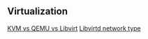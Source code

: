 Virtualization
------

[KVM vs QEMU vs Libvirt](https://www.thegeekyway.com/kvm-vs-qemu-vs-libvirt/)
[Libvirtd network type](https://avdv.github.io/libvirt/formatnetwork.html)
